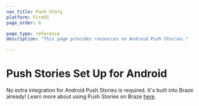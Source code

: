 ```yaml
---
nav_title: Push Story
platform: FireOS
page_order: 6

page_type: reference
description: "This page provides resources on Android Push Stories."

---
```


# Push Stories Set Up for Android

No extra integration for Android Push Stories is required. It's built into Braze already! Learn more about using Push Stories on Braze [here][1].

[1]: {{site.baseurl}}/user_guide/message_building_by_channel/push/push_stories/#push-stories
